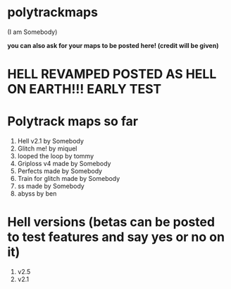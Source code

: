 # polytrackmaps
(I am Somebody)

**you can also ask for your maps to be posted here! (credit will be given)**

# **HELL REVAMPED POSTED AS HELL ON EARTH!!! EARLY TEST**

# Polytrack maps so far
1.  Hell v2.1 by Somebody
2.  Glitch me! by miquel
3.  looped the loop by tommy
4.  Griploss v4 made by Somebody
5.  Perfects made by Somebody
6.  Train for glitch made by Somebody
7.  ss made by Somebody
8.  abyss by ben


# Hell versions (betas can be posted to test features and say yes or no on it)
1. v2.5
2. v2.1
